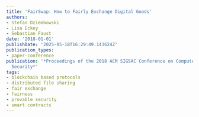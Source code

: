 ```yaml
---
title: 'FairSwap: How to Fairly Exchange Digital Goods'
authors:
- Stefan Dziembowski
- Lisa Eckey
- Sebastian Faust
date: '2018-01-01'
publishDate: '2025-05-18T16:29:49.143624Z'
publication_types:
- paper-conference
publication: '*Proceedings of the 2018 ACM SIGSAC Conference on Computer and Communications
  Security*'
tags:
- blockchain based protocols
- distributed file sharing
- fair exchange
- fairness
- provable security
- smart contracts
---
```

